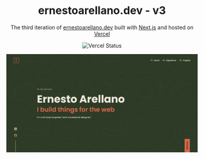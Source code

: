 <h1 align="center">
  ernestoarellano.dev - v3
</h1>

<p align="center">
  The third iteration of <a href="https://www.ernestoarellano.dev/" target="_blank">ernestoarellano.dev</a> built with <a href="https://nextjs.org/" target="_blank">Next.js</a> and hosted on <a href="https://vercel.com/" target="_blank">Vercel</a>
</p>

<p align="center">
  <img src="https://img.shields.io/github/deployments/ernstoarllano/ernestoarellano.dev/production?label=vercel&logo=vercel&logoColor=white" alt="Vercel Status" />
</p>

![v2](https://github.com/ernstoarllano/ernestoarellano.dev/blob/9791b3dbb925981953d3de79eaeabbcb25ae4f7e/public/ernestoarellano.png)

